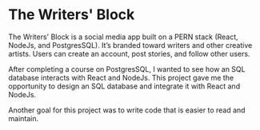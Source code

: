 # The Writers' Block
The Writers' Block is a social media app built on a PERN stack (React, NodeJs, and PostgresSQL). It’s branded toward writers and other creative artists. Users can create an account, post stories, and follow other users.  

After completing a course on PostgresSQL, I wanted to see how an SQL database interacts with React and NodeJs. This project gave me the opportunity to design an SQL database and integrate it with React and NodeJs. 

Another goal for this project was to write code that is easier to read and maintain.  
